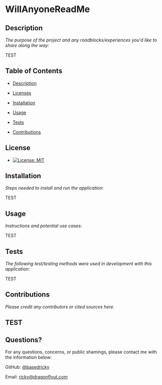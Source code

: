 
  
  # WillAnyoneReadMe
  

  ## Description

  *The purpose of the project and any roadblocks/experiences you'd like to share along the way:*

  TEST

  
  ## Table of Contents
 
  * [Description](#description)

  * [Licenses](#licenses)  

  * [Installation](#installation)  

  * [Usage](#usage)  

  * [Tests](#tests)
  
  * [Contributions](#contributions)
  
  ## License
  
  * [![License: MIT](https://img.shields.io/badge/License-MIT-yellow.svg)](https://opensource.org/licenses/MIT)
  
  
  ## Installation
  
  *Steps needed to install and run the application:*
  
  TEST
  
  ## Usage 
  
  *Instructions and potential use cases:*
  
  TEST
  
  ## Tests 
  
  *The following test/testing methods were used in development with this application:*
  
  TEST
  
  ## Contributions
  
  *Please credit any contributors or cited sources here.*
  
  TEST
  ---
  
  ## Questions?
   
  For any questions, concerns, or public shamings, please contact me with the information below:
 
  GitHub: [@basedricky](www.github.com/basedricky)
  
  
  Email: ricky@dragonflyut.com
  